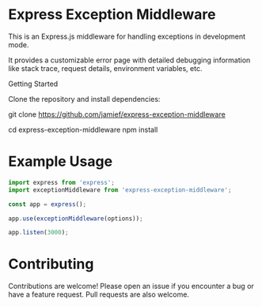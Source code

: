 # Express Exception Middleware

This is an Express.js middleware for handling exceptions in development mode.

It provides a customizable error page with detailed debugging information like stack trace, request details, environment variables, etc.

Getting Started

Clone the repository and install dependencies:

git clone https://github.com/jamief/express-exception-middleware

cd express-exception-middleware
npm install

# Example Usage

```js
import express from 'express';
import exceptionMiddleware from 'express-exception-middleware';

const app = express();

app.use(exceptionMiddleware(options));

app.listen(3000);
```



# Contributing

Contributions are welcome! Please open an issue if you encounter a bug or have a feature request. Pull requests are also welcome.
